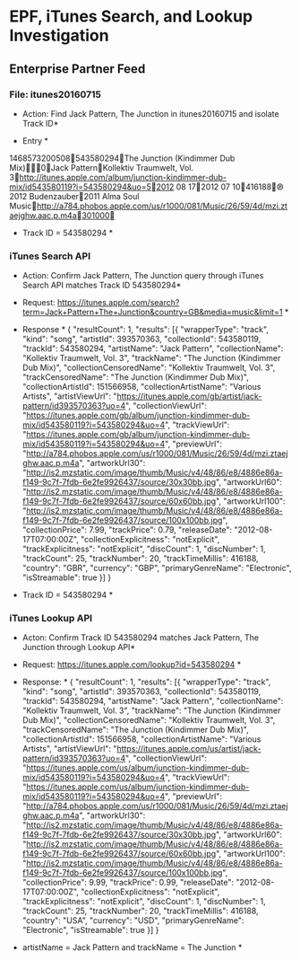 # EPF, iTunes Search, and Lookup Investigation 

## Enterprise Partner Feed

### File: itunes20160715

* Action: Find Jack Pattern, The Junction in itunes20160715 and isolate Track ID*

* Entry *

1468573200508543580294The Junction (Kindimmer Dub Mix)0Jack PatternKollektiv Traumwelt, Vol. 3http://itunes.apple.com/album/junction-kindimmer-dub-mix/id543580119?i=543580294&uo=52012 08 172012 07 10416188℗ 2012 Budenzauber2011 Alma Soul Musichttp://a784.phobos.apple.com/us/r1000/081/Music/26/59/4d/mzi.ztaejghw.aac.p.m4a301000

* Track ID = 543580294 *

### iTunes Search API

* Action: Confirm Jack Pattern, The Junction query through iTunes Search API matches Track ID 543580294*

* Request: https://itunes.apple.com/search?term=Jack+Pattern+The+Junction&country=GB&media=music&limit=1 *

* Response *
{
	"resultCount": 1,
	"results": [{
		"wrapperType": "track",
		"kind": "song",
		"artistId": 393570363,
		"collectionId": 543580119,
		"trackId": 543580294,
		"artistName": "Jack Pattern",
		"collectionName": "Kollektiv Traumwelt, Vol. 3",
		"trackName": "The Junction (Kindimmer Dub Mix)",
		"collectionCensoredName": "Kollektiv Traumwelt, Vol. 3",
		"trackCensoredName": "The Junction (Kindimmer Dub Mix)",
		"collectionArtistId": 151566958,
		"collectionArtistName": "Various Artists",
		"artistViewUrl": "https://itunes.apple.com/gb/artist/jack-pattern/id393570363?uo=4",
		"collectionViewUrl": "https://itunes.apple.com/gb/album/junction-kindimmer-dub-mix/id543580119?i=543580294&uo=4",
		"trackViewUrl": "https://itunes.apple.com/gb/album/junction-kindimmer-dub-mix/id543580119?i=543580294&uo=4",
		"previewUrl": "http://a784.phobos.apple.com/us/r1000/081/Music/26/59/4d/mzi.ztaejghw.aac.p.m4a",
		"artworkUrl30": "http://is2.mzstatic.com/image/thumb/Music/v4/48/86/e8/4886e86a-f149-9c7f-7fdb-6e2fe9926437/source/30x30bb.jpg",
		"artworkUrl60": "http://is2.mzstatic.com/image/thumb/Music/v4/48/86/e8/4886e86a-f149-9c7f-7fdb-6e2fe9926437/source/60x60bb.jpg",
		"artworkUrl100": "http://is2.mzstatic.com/image/thumb/Music/v4/48/86/e8/4886e86a-f149-9c7f-7fdb-6e2fe9926437/source/100x100bb.jpg",
		"collectionPrice": 7.99,
		"trackPrice": 0.79,
		"releaseDate": "2012-08-17T07:00:00Z",
		"collectionExplicitness": "notExplicit",
		"trackExplicitness": "notExplicit",
		"discCount": 1,
		"discNumber": 1,
		"trackCount": 25,
		"trackNumber": 20,
		"trackTimeMillis": 416188,
		"country": "GBR",
		"currency": "GBP",
		"primaryGenreName": "Electronic",
		"isStreamable": true
	}]
}

* Track ID = 543580294 *

### iTunes Lookup API

* Acton: Confirm Track ID 543580294 matches Jack Pattern, The Junction through Lookup API*

* Request: https://itunes.apple.com/lookup?id=543580294 * 

* Response: *
{
	"resultCount": 1,
	"results": [{
		"wrapperType": "track",
		"kind": "song",
		"artistId": 393570363,
		"collectionId": 543580119,
		"trackId": 543580294,
		"artistName": "Jack Pattern",
		"collectionName": "Kollektiv Traumwelt, Vol. 3",
		"trackName": "The Junction (Kindimmer Dub Mix)",
		"collectionCensoredName": "Kollektiv Traumwelt, Vol. 3",
		"trackCensoredName": "The Junction (Kindimmer Dub Mix)",
		"collectionArtistId": 151566958,
		"collectionArtistName": "Various Artists",
		"artistViewUrl": "https://itunes.apple.com/us/artist/jack-pattern/id393570363?uo=4",
		"collectionViewUrl": "https://itunes.apple.com/us/album/junction-kindimmer-dub-mix/id543580119?i=543580294&uo=4",
		"trackViewUrl": "https://itunes.apple.com/us/album/junction-kindimmer-dub-mix/id543580119?i=543580294&uo=4",
		"previewUrl": "http://a784.phobos.apple.com/us/r1000/081/Music/26/59/4d/mzi.ztaejghw.aac.p.m4a",
		"artworkUrl30": "http://is2.mzstatic.com/image/thumb/Music/v4/48/86/e8/4886e86a-f149-9c7f-7fdb-6e2fe9926437/source/30x30bb.jpg",
		"artworkUrl60": "http://is2.mzstatic.com/image/thumb/Music/v4/48/86/e8/4886e86a-f149-9c7f-7fdb-6e2fe9926437/source/60x60bb.jpg",
		"artworkUrl100": "http://is2.mzstatic.com/image/thumb/Music/v4/48/86/e8/4886e86a-f149-9c7f-7fdb-6e2fe9926437/source/100x100bb.jpg",
		"collectionPrice": 9.99,
		"trackPrice": 0.99,
		"releaseDate": "2012-08-17T07:00:00Z",
		"collectionExplicitness": "notExplicit",
		"trackExplicitness": "notExplicit",
		"discCount": 1,
		"discNumber": 1,
		"trackCount": 25,
		"trackNumber": 20,
		"trackTimeMillis": 416188,
		"country": "USA",
		"currency": "USD",
		"primaryGenreName": "Electronic",
		"isStreamable": true
	}]
}

* artistName = Jack Pattern and trackName = The Junction *